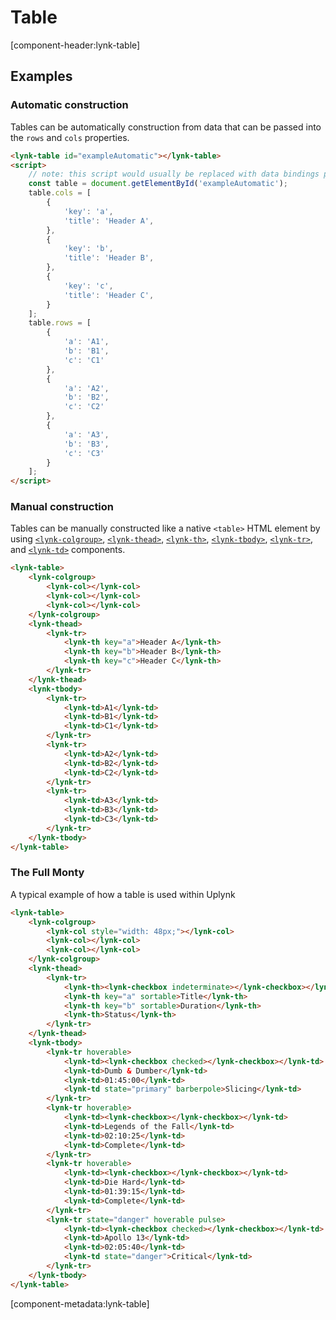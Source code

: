 # Table

[component-header:lynk-table]


## Examples

### Automatic construction

Tables can be automatically construction from data that can be passed into the `rows` and `cols` properties.

```html preview
<lynk-table id="exampleAutomatic"></lynk-table>
<script>
    // note: this script would usually be replaced with data bindings provided by your web framework
    const table = document.getElementById('exampleAutomatic');
    table.cols = [
        {
            'key': 'a',
            'title': 'Header A',
        },
        {
            'key': 'b',
            'title': 'Header B',
        },
        {
            'key': 'c',
            'title': 'Header C',
        }
    ];
    table.rows = [
        {
            'a': 'A1',
            'b': 'B1',
            'c': 'C1'
        },
        {
            'a': 'A2',
            'b': 'B2',
            'c': 'C2'
        },
        {
            'a': 'A3',
            'b': 'B3',
            'c': 'C3'
        }
    ];
</script>
```

### Manual construction

Tables can be manually constructed like a native `<table>` HTML element by using [`<lynk-colgroup>`](/components/table-column-group), [`<lynk-thead>`](/components/table-header-group), [`<lynk-th>`](/components/table-header), [`<lynk-tbody>`](/components/table-row-group), [`<lynk-tr>`](/components/table-row), and [`<lynk-td>`](/components/table-cell) components.

```html preview
<lynk-table>
    <lynk-colgroup>
        <lynk-col></lynk-col>
        <lynk-col></lynk-col>
        <lynk-col></lynk-col>
    </lynk-colgroup>
    <lynk-thead>
        <lynk-tr>
            <lynk-th key="a">Header A</lynk-th>
            <lynk-th key="b">Header B</lynk-th>
            <lynk-th key="c">Header C</lynk-th>
        </lynk-tr>
    </lynk-thead>
    <lynk-tbody>
        <lynk-tr>
            <lynk-td>A1</lynk-td>
            <lynk-td>B1</lynk-td>
            <lynk-td>C1</lynk-td>
        </lynk-tr>
        <lynk-tr>
            <lynk-td>A2</lynk-td>
            <lynk-td>B2</lynk-td>
            <lynk-td>C2</lynk-td>
        </lynk-tr>
        <lynk-tr>
            <lynk-td>A3</lynk-td>
            <lynk-td>B3</lynk-td>
            <lynk-td>C3</lynk-td>
        </lynk-tr>
    </lynk-tbody>
</lynk-table>
````

### The Full Monty

A typical example of how a table is used within Uplynk

```html preview
<lynk-table>
    <lynk-colgroup>
        <lynk-col style="width: 48px;"></lynk-col>
        <lynk-col></lynk-col>
        <lynk-col></lynk-col>
    </lynk-colgroup>
    <lynk-thead>
        <lynk-tr>
            <lynk-th><lynk-checkbox indeterminate></lynk-checkbox></lynk-th>
            <lynk-th key="a" sortable>Title</lynk-th>
            <lynk-th key="b" sortable>Duration</lynk-th>
            <lynk-th>Status</lynk-th>
        </lynk-tr>
    </lynk-thead>
    <lynk-tbody>
        <lynk-tr hoverable>
            <lynk-td><lynk-checkbox checked></lynk-checkbox></lynk-td>
            <lynk-td>Dumb & Dumber</lynk-td>
            <lynk-td>01:45:00</lynk-td>
            <lynk-td state="primary" barberpole>Slicing</lynk-td>
        </lynk-tr>
        <lynk-tr hoverable>
            <lynk-td><lynk-checkbox></lynk-checkbox></lynk-td>
            <lynk-td>Legends of the Fall</lynk-td>
            <lynk-td>02:10:25</lynk-td>
            <lynk-td>Complete</lynk-td>
        </lynk-tr>
        <lynk-tr hoverable>
            <lynk-td><lynk-checkbox></lynk-checkbox></lynk-td>
            <lynk-td>Die Hard</lynk-td>
            <lynk-td>01:39:15</lynk-td>
            <lynk-td>Complete</lynk-td>
        </lynk-tr>
        <lynk-tr state="danger" hoverable pulse>
            <lynk-td><lynk-checkbox checked></lynk-checkbox></lynk-td>
            <lynk-td>Apollo 13</lynk-td>
            <lynk-td>02:05:40</lynk-td>
            <lynk-td state="danger">Critical</lynk-td>
        </lynk-tr>
    </lynk-tbody>
</lynk-table>
````

[component-metadata:lynk-table]